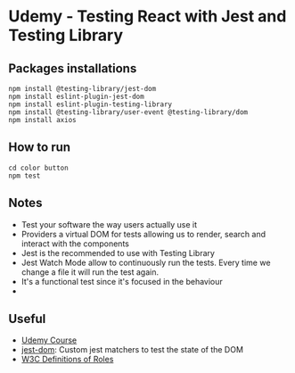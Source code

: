 # Udemy - Testing React with Jest and Testing Library

## Packages installations

```shell
npm install @testing-library/jest-dom
npm install eslint-plugin-jest-dom
npm install eslint-plugin-testing-library
npm install @testing-library/user-event @testing-library/dom
npm install axios
```

## How to run

```shell
cd color button
npm test
```

## Notes

- Test your software the way users actually use it
- Providers a virtual DOM for tests allowing us to render, search and interact with the components
- Jest is the recommended to use with Testing Library
- Jest Watch Mode allow to continuously run the tests. Every time we change a file it will run the test again.
-  It's a functional test since it's focused in the behaviour
-  

## Useful

- [Udemy Course](https://www.udemy.com/course/react-testing-library/)
- [jest-dom](https://github.com/testing-library/jest-dom): Custom jest matchers to test the state of the DOM
- [W3C Definitions of Roles](https://www.w3.org/TR/wai-aria-1.0/roles)
